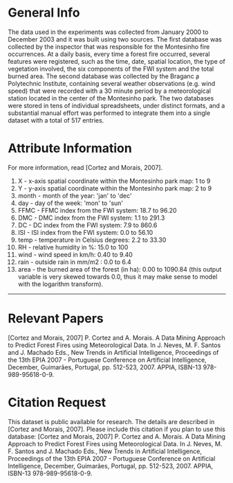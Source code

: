 <h1> General Info </h1>
The data used in the experiments was collected from January 2000 to December 2003
and it was built using two sources. The first database was collected by the inspector that
was responsible for the Montesinho fire occurrences. At a daily basis, every time a forest
fire occurred, several features were registered, such as the time, date, spatial location, the type of vegetation involved,
the six components of the FWI system and the total burned area. The second database
was collected by the Braganc ̧a Polytechnic Institute, containing several weather
observations (e.g. wind speed) that were recorded with a 30 minute period by a meteorological station 
located in the center of the Montesinho park. The two databases were stored in tens of individual spreadsheets,
under distinct formats, and a substantial manual effort was performed to integrate them
into a single dataset with a total of 517 entries.

<h1> Attribute Information </h1>

For more information, read [Cortez and Morais, 2007].
1. X - x-axis spatial coordinate within the Montesinho park map: 1 to 9
2. Y - y-axis spatial coordinate within the Montesinho park map: 2 to 9
3. month - month of the year: 'jan' to 'dec'
4. day - day of the week: 'mon' to 'sun'
5. FFMC - FFMC index from the FWI system: 18.7 to 96.20
6. DMC - DMC index from the FWI system: 1.1 to 291.3
7. DC - DC index from the FWI system: 7.9 to 860.6
8. ISI - ISI index from the FWI system: 0.0 to 56.10
9. temp - temperature in Celsius degrees: 2.2 to 33.30
10. RH - relative humidity in %: 15.0 to 100
11. wind - wind speed in km/h: 0.40 to 9.40
12. rain - outside rain in mm/m2 : 0.0 to 6.4
13. area - the burned area of the forest (in ha): 0.00 to 1090.84
(this output variable is very skewed towards 0.0, thus it may make
sense to model with the logarithm transform).

-------------------------------------------------------------------------------------------------------------------------------------

<h1> Relevant Papers </h1>

[Cortez and Morais, 2007] P. Cortez and A. Morais. A Data Mining Approach to Predict Forest Fires using Meteorological Data. In J. Neves, M. F. Santos and 
J. Machado Eds., New Trends in Artificial Intelligence, Proceedings of the 13th EPIA 2007 - Portuguese Conference on Artificial Intelligence, December, Guimarães, 
Portugal, pp. 512-523, 2007. APPIA, ISBN-13 978-989-95618-0-9.


<h1> Citation Request </h1>

This dataset is public available for research. The details are described in [Cortez and Morais, 2007].
Please include this citation if you plan to use this database:
[Cortez and Morais, 2007] P. Cortez and A. Morais. A Data Mining Approach to Predict Forest Fires using Meteorological Data. In J. Neves, M. F. Santos and
J. Machado Eds., New Trends in Artificial Intelligence, Proceedings of the 13th EPIA 2007 - Portuguese Conference on Artificial Intelligence, December, Guimarães,
Portugal, pp. 512-523, 2007. APPIA, ISBN-13 978-989-95618-0-9.
